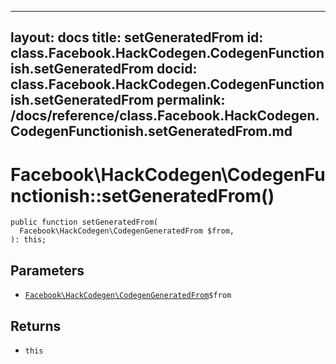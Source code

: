 
***

layout: docs
title: setGeneratedFrom
id: class.Facebook.HackCodegen.CodegenFunctionish.setGeneratedFrom
docid: class.Facebook.HackCodegen.CodegenFunctionish.setGeneratedFrom
permalink: /docs/reference/class.Facebook.HackCodegen.CodegenFunctionish.setGeneratedFrom.md
---







# Facebook\\HackCodegen\\CodegenFunctionish::setGeneratedFrom()




``` Hack
public function setGeneratedFrom(
  Facebook\HackCodegen\CodegenGeneratedFrom $from,
): this;
```




## Parameters




* [` Facebook\HackCodegen\CodegenGeneratedFrom `](<class.Facebook.HackCodegen.CodegenGeneratedFrom.md>)`` $from ``




## Returns




- ` this `